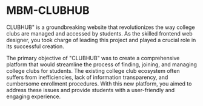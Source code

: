 # MBM-CLUBHUB
CLUBHUB" is a groundbreaking website that revolutionizes the way college clubs are managed and accessed by students. As the skilled frontend web designer, you took charge of leading this project and played a crucial role in its successful creation.

The primary objective of "CLUBHUB" was to create a comprehensive platform that would streamline the process of finding, joining, and managing college clubs for students. The existing college club ecosystem often suffers from inefficiencies, lack of information transparency, and cumbersome enrollment procedures. With this new platform, you aimed to address these issues and provide students with a user-friendly and engaging experience.
